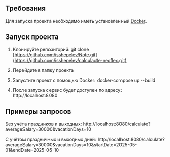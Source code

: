 ## Требования

Для запуска проекта необходимо иметь установленный [Docker](https://www.docker.com/).

## Запуск проекта

1. Клонируйте репозиторий:
  git clone [https://github.com/isshepelev/Note.git](https://github.com/isshepelev/calculacte-neoflex.git)

2. Перейдите в папку проекта
   
3. Запустите проект с помощью Docker:
   docker-compose up --build
   
4. После запуска сервис будет доступен по адресу: http://localhost:8080

## Примеры запросов
Без учёта праздников и выходных:
http://localhost:8080/calculate?averageSalary=30000&vacationDays=10

С учётом праздничных и выходных дней:
http://localhost:8080/calculate?averageSalary=30000&vacationDays=10&startDate=2025-05-01&endDate=2025-05-10
